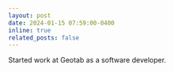 ```yaml
---
layout: post
date: 2024-01-15 07:59:00-0400
inline: true
related_posts: false
---
```


Started work at Geotab as a software developer.
